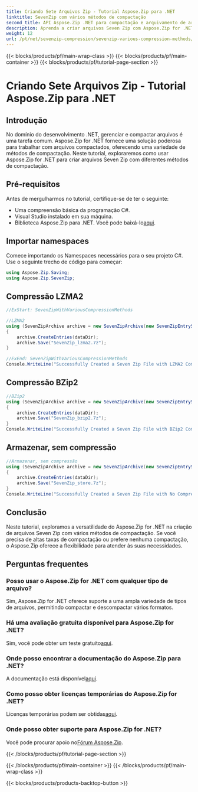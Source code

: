 ```yaml
---
title: Criando Sete Arquivos Zip - Tutorial Aspose.Zip para .NET
linktitle: SevenZip com vários métodos de compactação
second_title: API Aspose.Zip .NET para compactação e arquivamento de arquivos
description: Aprenda a criar arquivos Seven Zip com Aspose.Zip for .NET usando diferentes métodos de compactação. Etapas fáceis para LZMA2, BZip2 e Store (sem compactação).
weight: 12
url: /pt/net/sevenzip-compression/sevenzip-various-compression-methods/
---
```


{{< blocks/products/pf/main-wrap-class >}}
{{< blocks/products/pf/main-container >}}
{{< blocks/products/pf/tutorial-page-section >}}

# Criando Sete Arquivos Zip - Tutorial Aspose.Zip para .NET


## Introdução

No domínio do desenvolvimento .NET, gerenciar e compactar arquivos é uma tarefa comum. Aspose.Zip for .NET fornece uma solução poderosa para trabalhar com arquivos compactados, oferecendo uma variedade de métodos de compactação. Neste tutorial, exploraremos como usar Aspose.Zip for .NET para criar arquivos Seven Zip com diferentes métodos de compactação.

## Pré-requisitos

Antes de mergulharmos no tutorial, certifique-se de ter o seguinte:

- Uma compreensão básica da programação C#.
- Visual Studio instalado em sua máquina.
-  Biblioteca Aspose.Zip para .NET. Você pode baixá-lo[aqui](https://releases.aspose.com/zip/net/).

## Importar namespaces

Comece importando os Namespaces necessários para o seu projeto C#. Use o seguinte trecho de código para começar:

```csharp
using Aspose.Zip.Saving;
using Aspose.Zip.SevenZip;
```

## Compressão LZMA2

```csharp
//ExStart: SevenZipWithVariousCompressionMethods

//LZMA2
using (SevenZipArchive archive = new SevenZipArchive(new SevenZipEntrySettings(new SevenZipLZMA2CompressionSettings())))
{
    archive.CreateEntries(dataDir);
    archive.Save("SevenZip_lzma2.7z");
}

//ExEnd: SevenZipWithVariousCompressionMethods
Console.WriteLine("Successfully Created a Seven Zip File with LZMA2 Compression");
```

## Compressão BZip2

```csharp
//BZip2
using (SevenZipArchive archive = new SevenZipArchive(new SevenZipEntrySettings(new SevenZipBZip2CompressionSettings())))
{
    archive.CreateEntries(dataDir);
    archive.Save("SevenZip_bzip2.7z");
}
Console.WriteLine("Successfully Created a Seven Zip File with BZip2 Compression");
```

## Armazenar, sem compressão

```csharp
//Armazenar, sem compressão
using (SevenZipArchive archive = new SevenZipArchive(new SevenZipEntrySettings(new SevenZipStoreCompressionSettings())))
{
    archive.CreateEntries(dataDir);
    archive.Save("SevenZip_store.7z");
}
Console.WriteLine("Successfully Created a Seven Zip File with No Compression (Store)");
```

## Conclusão

Neste tutorial, exploramos a versatilidade do Aspose.Zip for .NET na criação de arquivos Seven Zip com vários métodos de compactação. Se você precisa de altas taxas de compactação ou prefere nenhuma compactação, o Aspose.Zip oferece a flexibilidade para atender às suas necessidades.

## Perguntas frequentes

### Posso usar o Aspose.Zip for .NET com qualquer tipo de arquivo?
Sim, Aspose.Zip for .NET oferece suporte a uma ampla variedade de tipos de arquivos, permitindo compactar e descompactar vários formatos.

### Há uma avaliação gratuita disponível para Aspose.Zip for .NET?
 Sim, você pode obter um teste gratuito[aqui](https://releases.aspose.com/).

### Onde posso encontrar a documentação do Aspose.Zip para .NET?
 A documentação está disponível[aqui](https://reference.aspose.com/zip/net/).

### Como posso obter licenças temporárias do Aspose.Zip for .NET?
 Licenças temporárias podem ser obtidas[aqui](https://purchase.aspose.com/temporary-license/).

### Onde posso obter suporte para Aspose.Zip for .NET?
 Você pode procurar apoio no[Fórum Aspose.Zip](https://forum.aspose.com/c/zip/37).

{{< /blocks/products/pf/tutorial-page-section >}}

{{< /blocks/products/pf/main-container >}}
{{< /blocks/products/pf/main-wrap-class >}}

{{< blocks/products/products-backtop-button >}}
